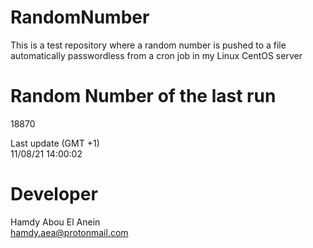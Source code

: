 # RandomNumber    
This is a test repository where a random number is pushed to a file automatically passwordless from a cron job in my Linux CentOS server    
# Random Number of the last run   
18870
      
Last update (GMT +1)    
11/08/21 14:00:02
# Developer    
Hamdy Abou El Anein   
hamdy.aea@protonmail.com
